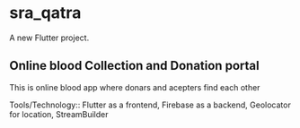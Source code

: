 # sra_qatra

A new Flutter project.

## Online blood Collection and Donation portal
This is online blood app where donars and acepters find each other

Tools/Technology::
  Flutter as a frontend,
  Firebase as a backend,
  Geolocator for location,
  StreamBuilder
